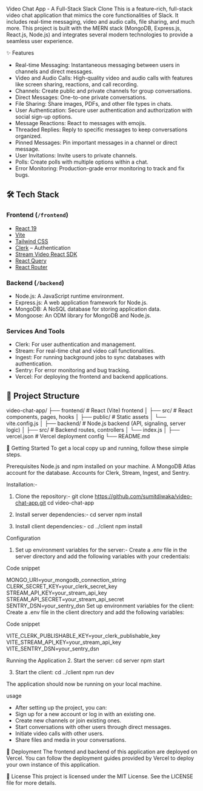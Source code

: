 Video Chat App - A Full-Stack Slack Clone
This is a feature-rich, full-stack video chat application that mimics the core functionalities of Slack. It includes real-time messaging, video and audio calls, file sharing, and much more. This project is built with the MERN stack (MongoDB, Express.js, React.js, Node.js) and integrates several modern technologies to provide a seamless user experience.

✨ Features
- Real-time Messaging: Instantaneous messaging between users in channels and direct messages.
- Video and Audio Calls: High-quality video and audio calls with features like screen sharing, reactions, and call recording.
- Channels: Create public and private channels for group conversations.
- Direct Messages: One-to-one private conversations.
- File Sharing: Share images, PDFs, and other file types in chats.
- User Authentication: Secure user authentication and authorization with social sign-up options.
- Message Reactions: React to messages with emojis.
- Threaded Replies: Reply to specific messages to keep conversations organized.
- Pinned Messages: Pin important messages in a channel or direct message.
- User Invitations: Invite users to private channels.
- Polls: Create polls with multiple options within a chat.
- Error Monitoring: Production-grade error monitoring to track and fix bugs.


## 🛠️ Tech Stack

### Frontend (`/frontend`)
- [React 19](https://react.dev/)
- [Vite](https://vitejs.dev/)
- [Tailwind CSS](https://tailwindcss.com/)
- [Clerk](https://clerk.dev/) – Authentication
- [Stream Video React SDK](https://getstream.io/video/)
- [React Query](https://tanstack.com/query)
- [React Router](https://reactrouter.com/)

### Backend (`/backend`)
- Node.js: A JavaScript runtime environment.
- Express.js: A web application framework for Node.js.
- MongoDB: A NoSQL database for storing application data.
- Mongoose: An ODM library for MongoDB and Node.js.

### Services And Tools 
- Clerk: For user authentication and management.
- Stream: For real-time chat and video call functionalities.
- Ingest: For running background jobs to sync databases with authentication.
- Sentry: For error monitoring and bug tracking.
- Vercel: For deploying the frontend and backend applications.

## 📂 Project Structure
video-chat-app/
├── frontend/ # React (Vite) frontend
│ ├── src/ # React components, pages, hooks
│ ├── public/ # Static assets
│ └── vite.config.js
│
├── backend/ # Node.js backend (API, signaling, server logic)
│ ├── src/ # Backend routes, controllers
│ └── index.js
│
├── vercel.json # Vercel deployment config
└── README.md

🚀 Getting Started
To get a local copy up and running, follow these simple steps.

Prerequisites
Node.js and npm installed on your machine.
A MongoDB Atlas account for the database.
Accounts for Clerk, Stream, Ingest, and Sentry.

Installation:-
1. Clone the repository:-
git clone https://github.com/sumitdiwaka/video-chat-app.git
cd video-chat-app

2. Install server dependencies:-
cd server
npm install

3. Install client dependencies:-
cd ../client
npm install

Configuration
1. Set up environment variables for the server:-
Create a .env file in the server directory and add the following variables with your credentials:

Code snippet

MONGO_URI=your_mongodb_connection_string
CLERK_SECRET_KEY=your_clerk_secret_key
STREAM_API_KEY=your_stream_api_key
STREAM_API_SECRET=your_stream_api_secret
SENTRY_DSN=your_sentry_dsn
Set up environment variables for the client:
Create a .env file in the client directory and add the following variables:

Code snippet

VITE_CLERK_PUBLISHABLE_KEY=your_clerk_publishable_key
VITE_STREAM_API_KEY=your_stream_api_key
VITE_SENTRY_DSN=your_sentry_dsn

Running the Application
2. Start the server:
cd server
npm start

3. Start the client:
cd ../client
npm run dev

The application should now be running on your local machine.

usage
- After setting up the project, you can:
- Sign up for a new account or log in with an existing one.
- Create new channels or join existing ones.
- Start conversations with other users through direct messages.
- Initiate video calls with other users.
- Share files and media in your conversations.

🚢 Deployment
The frontend and backend of this application are deployed on Vercel. You can follow the deployment guides provided by Vercel to deploy your own instance of this application.

📄 License
This project is licensed under the MIT License. See the LICENSE file for more details.